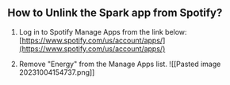 ## How to Unlink the Spark app from Spotify?

1. Log in to Spotify Manage Apps from the link below:  
[https://www.spotify.com/us/account/apps/](https://www.spotify.com/us/account/apps/)  
  
2. Remove "Energy" from the Manage Apps list.
![[Pasted image 20231004154737.png]]